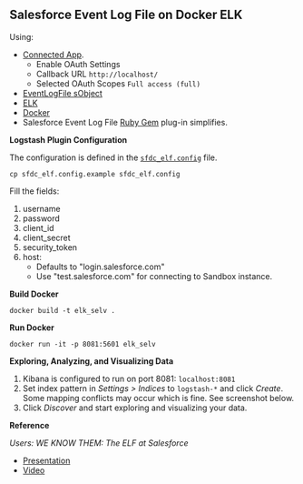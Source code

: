## Salesforce Event Log File on Docker ELK

Using:

* [Connected App](https://help.salesforce.com/apex/HTViewHelpDoc?id=connected_app_create.htm).
    * Enable OAuth Settings
    * Callback URL `http://localhost/`
    * Selected OAuth Scopes `Full access (full)`
* [EventLogFile sObject](https://developer.salesforce.com/docs/atlas.en-us.object_reference.meta/object_reference/sforce_api_objects_eventlogfile.htm) 
* [ELK](https://www.elastic.co/) 
* [Docker](https://www.docker.com/)
* Salesforce Event Log File [Ruby Gem](https://rubygems.org/gems/logstash-input-sfdc_elf/) plug-in simplifies.


**Logstash Plugin Configuration**

The configuration is defined in the [`sfdc_elf.config`](sfdc_elf.config.exmple) file.

```
cp sfdc_elf.config.example sfdc_elf.config
```

Fill the fields:
1. username
2. password
3. client_id
4. client_secret
5. security_token
6. host:
    * Defaults to "login.salesforce.com"
    * Use "test.salesforce.com" for connecting to Sandbox instance.

**Build Docker**
```
docker build -t elk_selv .
```

**Run Docker**
```
docker run -it -p 8081:5601 elk_selv
```


**Exploring, Analyzing, and Visualizing Data**
1. Kibana is configured to run on port 8081: `localhost:8081`
2. Set index pattern in *Settings > Indices* to `logstash-*` and click *Create*. Some mapping conflicts may occur which is fine. See screenshot below.
3. Click *Discover* and start exploring and visualizing your data. 


**Reference**

*Users: WE KNOW THEM: The ELF at Salesforce*

* [Presentation](https://speakerdeck.com/elastic/users-we-know-them-the-elf-at-salesforce)
* [Video](https://www.elastic.co/elasticon/conf/2016/sf/users-we-know-them-the-elf-at-salesforce)


